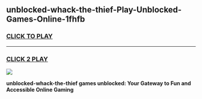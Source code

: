 
## unblocked-whack-the-thief-Play-Unblocked-Games-Online-1fhfb
<h3>
<a href="https://premium76.site?title=unblocked-whack-the-thief&ref=25A">CLICK TO PLAY</a></h3>
<hr>

<h3>
<a href="https://premium76.site?title=unblocked-whack-the-thief&ref=25A">CLICK 2 PLAY</a>
  
</h3>

<a href="https://premium76.site?title=unblocked-whack-the-thief&ref=25A"><img src="https://clearcache.store/games.png"></a>


**unblocked-whack-the-thief games unblocked: Your Gateway to Fun and Accessible Online Gaming**
